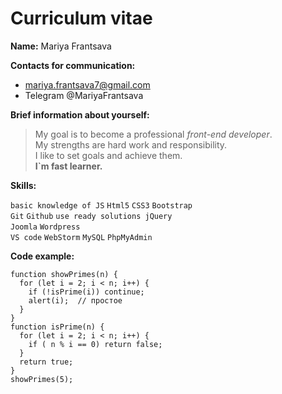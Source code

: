 
# Curriculum vitae

**Name:** Mariya Frantsava

**Contacts for communication:**
- mariya.frantsava7@gmail.com
- Telegram @MariyaFrantsava

**Brief information about yourself:**
> My goal is to become a professional _front-end developer_.\
> My strengths are hard work and responsibility.\
> I like to set goals and achieve them.\
> **I`m fast learner.**

**Skills:**

`basic knowledge of JS` `Html5` `CSS3` `Bootstrap`\
`Git` `Github` `use ready solutions jQuery`\
`Joomla` `Wordpress`\
`VS code` `WebStorm` `MySQL` `PhpMyAdmin`

**Code example:**
```
function showPrimes(n) {
  for (let i = 2; i < n; i++) {
    if (!isPrime(i)) continue;
    alert(i);  // простое
  }
}
function isPrime(n) {
  for (let i = 2; i < n; i++) {
    if ( n % i == 0) return false;
  }
  return true;
}
showPrimes(5);
```
